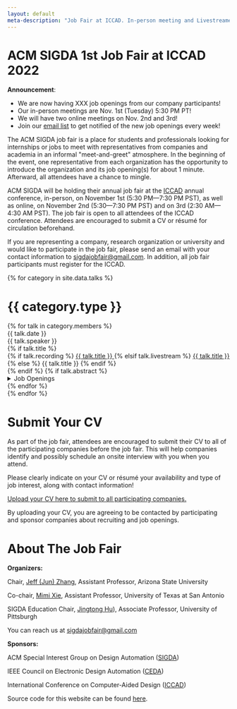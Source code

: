 ```yaml
---
layout: default
meta-description: "Job Fair at ICCAD. In-person meeting and Livestreamed during XXX, 5:30-7:30 pm PT."
---
```


# ACM SIGDA 1st Job Fair at ICCAD 2022

**Announcement**:
* We are now having XXX job openings from our company participants!
* Our in-person meetings are Nov. 1st (Tuesday) 5:30 PM PT!
* We will have two online meetings on Nov. 2nd and 3rd!
* Join our [email list](https://groups.google.com/) to get notified of the new job openings every week! 

The ACM SIGDA job fair is a place for students and professionals looking for internships or jobs to meet with representatives from companies and academia in an informal "meet-and-greet" atmosphere. In the beginning of the event, one representative from each organization has the opportunity to introduce the organization and its job opening(s) for about 1 minute. Afterward, all attendees have a chance to mingle.

ACM SIGDA will be holding their annual job fair at the [ICCAD](https://iccad.com) annual conference, in-person, on November 1st (5:30 PM—7:30 PM PST), as well as online, on November 2nd (5:30—7:30 PM PST) and on 3rd (2:30 AM—4:30 AM PST). The job fair is open to all attendees of the ICCAD conference. Attendees are encouraged to submit a CV or résum‌é for circulation beforehand.

If you are representing a company, research organization or university and would like to participate in the job fair, please send an email with your contact information to sigdajobfair@gmail.com. In addition, all job fair participants must register for the ICCAD. 
<!--A small participation fee is required (complimentary or discounted participation is available to certain levels of sponsors and exhibitors).-->

<!--
We started livestreaming each talk in this seminar series every week on [YouTube](https://www.youtube.com/channel/UCzz6ructab1U44QPI3HpZEQ)
in Fall 2020, and we've been going strong ever since!
Every week we take questions from the live chat, and keep videos of the talks
available on YouTube afterwards as well.
Give our channel a follow, and tune in every week for an exciting discussion!

Read about our [motivation for starting this seminar](https://hazyresearch.stanford.edu/blog/2020-10-13-mlsys). 

Check out our introductory video:
<iframe width="560" height="315" src="https://www.youtube.com/embed/OEiNnfdxBRE" frameborder="0" allow="accelerometer; autoplay; clipboard-write; encrypted-media; gyroscope; picture-in-picture" allowfullscreen></iframe>
-->

<!-- Read our blog post on our [why we're running this seminar]({{ site.baseurl }}/about). -->

{% for category in site.data.talks %}
# {{ category.type }}
<div class="talk-list">
  {% for talk in category.members %}
  <div class="talk list-group-item">
  <div class="talk-date">{{ talk.date }}</div>
  <div class="talk-presenter">{{ talk.speaker }}</div>
  {% if talk.title %}
  <div>
    {% if talk.recording %}
      <span><a class="talk-title-link" href="{{ talk.recording }}">{{ talk.title }} <i class="bi bi-box-arrow-up-right"></i></a></span>
    {% elsif talk.livestream %}
      <span><a class="talk-title-link" href="{{ talk.livestream }}">{{ talk.title }} <i class="bi bi-box-arrow-up-right"></i></a></span>
    {% else %}
      <span>{{ talk.title }}</span>
    {% endif %}
  </div>
  {% endif %}
  {% if talk.abstract %}
    <details>
    <summary>Job Openings </summary>
    <ul style="margin-bottom:-30px;">
      {{ talk.abstract }}
    </ul>
      
    {% if talk.bio %}
    <br><br>
    <strong>Mission: </strong> {{ talk.bio }}
    {% endif %}

    {% if talk.recording %}
      <br><br>
      <strong><a href="{{ talk.recording }}">Video Link</a></strong>
    {% elsif talk.livestream %}
      <br><br>
      <strong><a href="{{ talk.livestream }}">Livestream Link</a></strong>
    {% endif %}
    </details>
  {% endif %}
  </div>
  {% endfor %}
</div>
{% endfor %}


# Submit Your CV

As part of the job fair, attendees are encouraged to submit their CV to all of the participating companies before the job fair. This will help companies identify and possibly schedule an onsite interview with you when you attend.

Please clearly indicate on your CV or r‌ésum‌é your availability and type of job interest, along with contact information!

[Upload your CV here to submit to all participating companies.](google.com) 

By uploading your CV, you are agreeing to be contacted by participating and sponsor companies about recruiting and job openings.

# About The Job Fair

**Organizers:** 

Chair, [Jeff (Jun) Zhang](https://scholar.harvard.edu/jeff-jun-zhang/home), Assistant Professor, Arizona State University

Co-chair, [Mimi Xie](https://sites.google.com/view/mxie/home), Assistant Professor, University of Texas at San Antonio

SIGDA Education Chair, [Jingtong Hu](https://sites.pitt.edu/~jthu/)), Associate Professor, University of Pittsburgh


You can reach us at [sigdajobfair@gmail.com](mailto:sigdajobfair@gmail.com)

**Sponsors:** 

ACM Special Interest Group on Design Automation ([SIGDA](https://www.sigda.org))

IEEE Council on Electronic Design Automation ([CEDA](https://ieee-ceda.org))

International Conference on Computer-Aided Design ([ICCAD](https://iccad.com))


Source code for this website can be found [here](https://github.com/jeffjunzhang/job_fair_2022).

<!-- Please uncomment this part if you clone our source code! -->
<!--
Website template from the [Stanford MLSys Seminar Series](https://mlsys.stanford.edu).
-->
